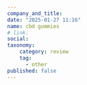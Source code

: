 ```yaml
---
company_and_title: 
date: "2025-01-27 11:16"
name: cbd gummies
# link:
social: 
taxonomy:
    category: review
    tag:
      - other
published: false
---
```



